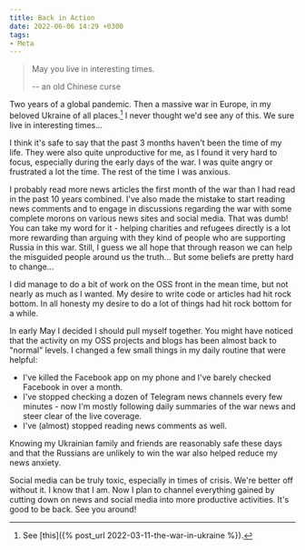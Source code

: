 ```yaml
---
title: Back in Action
date: 2022-06-06 14:29 +0300
tags:
- Meta
---
```


> May you live in interesting times.
>
> -- an old Chinese curse

Two years of a global pandemic. Then a massive war in Europe, in my beloved Ukraine of all places.[^1] I never thought we'd see any of this. We sure live in interesting times...

I think it's safe to say that the past 3 months haven't been the time of my life. They were also quite unproductive for me, as I found it very hard to focus, especially during the early days of the war. I was quite angry or frustrated a lot the time. The rest of the time I was anxious.

I probably read more news articles the first month of the war than I had read in the past 10 years combined. I've also made the mistake to start reading news comments and to engage in discussions regarding the war with some complete morons on various news sites and social media. That was dumb! You can take my word for it - helping charities and refugees directly is a lot more rewarding than arguing with they kind of people who are supporting Russia in this war. Still, I guess we all hope that through reason we can help the misguided people around us the truth... But some beliefs are pretty hard to change...

I did manage to do a bit of work on the OSS front in the mean time, but not nearly as much as I wanted. My desire to write code or articles had hit rock bottom. In all honesty my desire to do a lot of things had hit rock bottom for a while.

In early May I decided I should pull myself together. You might have noticed that the activity on my OSS projects and blogs has been almost back to "normal" levels. I changed a few small things in my daily routine that were helpful:

- I've killed the Facebook app on my phone and I've barely checked Facebook in over a month.
- I've stopped checking a dozen of Telegram news channels every few minutes - now I'm mostly following daily summaries of the war news and steer clear of the live coverage.
- I've (almost) stopped reading news comments as well.

Knowing my Ukrainian family and friends are reasonably safe these days and that the Russians are unlikely to win the war also helped reduce my news anxiety.

Social media can be truly toxic, especially in times of crisis. We're better off without it. I know that I am. Now I plan to channel everything gained by cutting down on news and social media into more productive activities. It's good to be back. See you around!

[^1]: See [this]({% post_url 2022-03-11-the-war-in-ukraine %}).
